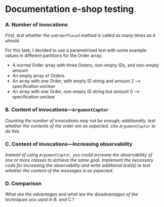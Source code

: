# Documentation e-shop testing

### A. Number of invocations
*First, test whether the `onOrderPlaced` method is called as many times as it should.*

For this task, I decided to use a parametrized test with some example values in different partitions for the Order array:

- A normal Order array with three Orders, non-empty IDs, and non-empty amount
- An empty array of Orders
- An array with one Order, with empty ID string and amount 2 --> specification unclear
- An array with one Order, non-empty ID string but amount 0 --> specification unclear

### B. Content of invocations—`ArgumentCaptor`
*Counting the number of invocations may not be enough; additionally, test whether the contents of the order are as expected. Use `ArgumentCaptor` to do this.*

### C. Content of invocations—Increasing observability
*Instead of using `ArgumentCaptor`, you could increase the observability of one or more classes to achieve the same goal.
Implement the necessary code for increasing the observability and write additional test(s) to test whether the content of the messages is as expected.*

### D. Comparison
*What are the advantages and what are the disadvantages of the techniques you used in B. and C.?*